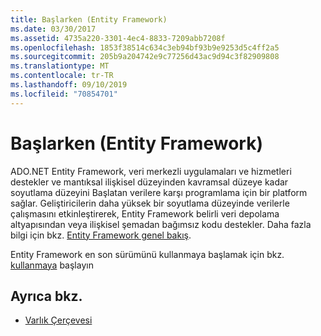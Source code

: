 ```yaml
---
title: Başlarken (Entity Framework)
ms.date: 03/30/2017
ms.assetid: 4735a220-3301-4ec4-8833-7209abb7208f
ms.openlocfilehash: 1853f38514c634c3eb94bf93b9e9253d5c4ff2a5
ms.sourcegitcommit: 205b9a204742e9c77256d43ac9d94c3f82909808
ms.translationtype: MT
ms.contentlocale: tr-TR
ms.lasthandoff: 09/10/2019
ms.locfileid: "70854701"
---
```

# <a name="getting-started-entity-framework"></a>Başlarken (Entity Framework)
ADO.NET Entity Framework, veri merkezli uygulamaları ve hizmetleri destekler ve mantıksal ilişkisel düzeyinden kavramsal düzeye kadar soyutlama düzeyini Başlatan verilere karşı programlama için bir platform sağlar. Geliştiricilerin daha yüksek bir soyutlama düzeyinde verilerle çalışmasını etkinleştirerek, Entity Framework belirli veri depolama altyapısından veya ilişkisel şemadan bağımsız kodu destekler. Daha fazla bilgi için bkz. [Entity Framework genel bakış](overview.md).  
  
 Entity Framework en son sürümünü kullanmaya başlamak için bkz. [kullanmaya](https://go.microsoft.com/fwlink/?LinkId=235280) başlayın  
  
## <a name="see-also"></a>Ayrıca bkz.

- [Varlık Çerçevesi](https://go.microsoft.com/fwlink/?LinkID=234900&clcid=0x409)
